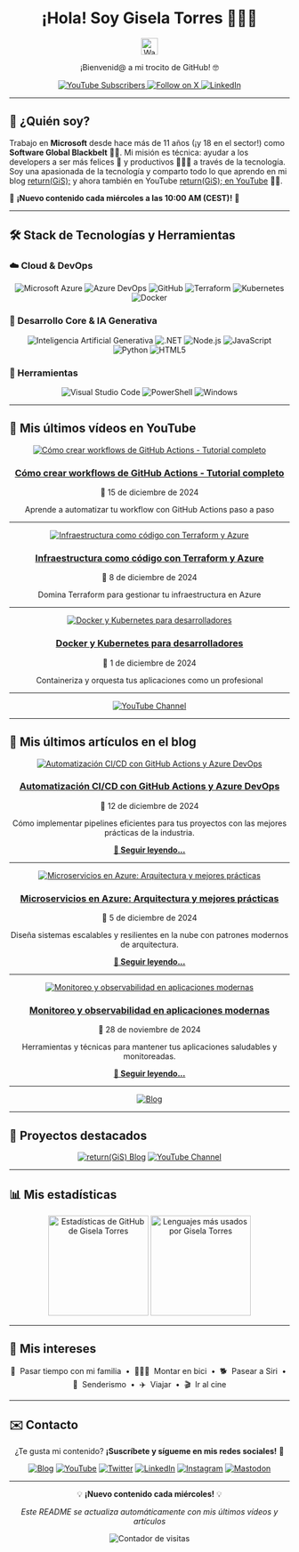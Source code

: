 <div align="center">
  
  <h1>¡Hola! Soy Gisela Torres 👩🏻‍💻</h1>
  
  <img src="https://media.giphy.com/media/hvRJCLFzcasrR4ia7z/giphy.gif" width="30px" alt="Waving hand animation">
  <p>¡Bienvenid@ a mi trocito de GitHub! 🤓</p>

  <p>
    <a href="https://www.youtube.com/@returngis" target="_blank">
      <img src="https://img.shields.io/youtube/channel/subscribers/UC140iBrEZbOtvxWsJ-Tb0lQ?style=for-the-badge&logo=youtube&label=Suscríbete&color=FF0000" alt="YouTube Subscribers">
    </a>
    <a href="https://twitter.com/0gis0" target="_blank">
      <img src="https://img.shields.io/twitter/follow/0gis0?style=for-the-badge&logo=x&label=Sígueme&color=000000" alt="Follow on X">
    </a>
    <a href="https://www.linkedin.com/in/giselatorresbuitrago" target="_blank">
      <img src="https://img.shields.io/badge/LinkedIn-%230077B5.svg?&style=for-the-badge&logo=linkedin&logoColor=white" alt="LinkedIn">
    </a>
  </p>

</div>

---

## 🤔 ¿Quién soy?

Trabajo en **Microsoft** desde hace más de 11 años (¡y 18 en el sector!) como **Software Global Blackbelt** 🫶🏻. Mi misión es técnica: ayudar a los developers a ser más felices 🥲 y productivos 👩🏻‍💻 a través de la tecnología. Soy una apasionada de la tecnología y comparto todo lo que aprendo en mi blog [return(GiS);](https://www.returngis.net) y ahora también en YouTube [return(GiS); en YouTube](https://www.youtube.com/@returngis) 🎥🍿.

📅 **¡Nuevo contenido cada miércoles a las 10:00 AM (CEST)!** 📅

---

## 🛠️ Stack de Tecnologías y Herramientas

### ☁️ Cloud & DevOps

<div align="center">
  <img src="https://img.shields.io/badge/azure-0078D4?logo=microsoft-azure&logoColor=white&style=for-the-badge" alt="Microsoft Azure">
  <img src="https://img.shields.io/badge/Azure_DevOps-0078D7?style=for-the-badge&logo=azuredevops&logoColor=white" alt="Azure DevOps">
  <img src="https://img.shields.io/badge/GitHub-100000?style=for-the-badge&logo=github&logoColor=white" alt="GitHub">
  <img src="https://img.shields.io/badge/terraform-7B42BC?logo=terraform&logoColor=white&style=for-the-badge" alt="Terraform">
  <img src="https://img.shields.io/badge/kubernetes-326CE5?logo=kubernetes&logoColor=white&style=for-the-badge" alt="Kubernetes">
  <img src="https://img.shields.io/badge/docker-2496ED?logo=docker&logoColor=white&style=for-the-badge" alt="Docker">
</div>

### 🧠 Desarrollo Core & IA Generativa

<div align="center">
  <img src="https://img.shields.io/badge/Generative_AI-000000?style=for-the-badge&logo=openai&logoColor=white" alt="Inteligencia Artificial Generativa">
  <img src="https://img.shields.io/badge/.NET-512BD4?style=for-the-badge&logo=dotnet&logoColor=white" alt=".NET">
  <img src="https://img.shields.io/badge/-Node.js-339933?style=for-the-badge&logo=node.js&logoColor=white" alt="Node.js">
  <img src="https://img.shields.io/badge/-JavaScript-F7DF1E?style=for-the-badge&logo=JavaScript&logoColor=black" alt="JavaScript">
  <img src="https://img.shields.io/badge/python-3776AB?logo=python&logoColor=white&style=for-the-badge" alt="Python">
  <img src="https://img.shields.io/badge/-HTML5-E34F26?style=for-the-badge&logo=html5&logoColor=white" alt="HTML5">
</div>

### 🔧 Herramientas

<div align="center">
  <img src="https://img.shields.io/badge/Visual_Studio_Code-0078D4?style=for-the-badge&logo=visual%20studio%20code&logoColor=white" alt="Visual Studio Code">
  <img src="https://img.shields.io/badge/powershell-5391FE?logo=powershell&logoColor=white&style=for-the-badge" alt="PowerShell">
  <img src="https://img.shields.io/badge/windows-0078D6?logo=windows&logoColor=white&style=for-the-badge" alt="Windows">
</div>

---

## 🎥 Mis últimos vídeos en YouTube

<div align="center">

[![Cómo crear workflows de GitHub Actions - Tutorial completo](https://img.youtube.com/vi/dQw4w9WgXcQ/maxresdefault.jpg)](https://www.youtube.com/@returngis)

### [Cómo crear workflows de GitHub Actions - Tutorial completo](https://www.youtube.com/@returngis)
📅 15 de diciembre de 2024

Aprende a automatizar tu workflow con GitHub Actions paso a paso

</div>

---

<div align="center">

[![Infraestructura como código con Terraform y Azure](https://img.youtube.com/vi/dQw4w9WgXcQ/maxresdefault.jpg)](https://www.youtube.com/@returngis)

### [Infraestructura como código con Terraform y Azure](https://www.youtube.com/@returngis)
📅 8 de diciembre de 2024

Domina Terraform para gestionar tu infraestructura en Azure

</div>

---

<div align="center">

[![Docker y Kubernetes para desarrolladores](https://img.youtube.com/vi/dQw4w9WgXcQ/maxresdefault.jpg)](https://www.youtube.com/@returngis)

### [Docker y Kubernetes para desarrolladores](https://www.youtube.com/@returngis)
📅 1 de diciembre de 2024

Containeriza y orquesta tus aplicaciones como un profesional

</div>

---

<div align="center">

[![YouTube Channel](https://img.shields.io/badge/Ver%20todos%20los%20vídeos-FF0000?style=for-the-badge&logo=youtube&logoColor=white)](https://www.youtube.com/@returngis)

</div>

---

## 📝 Mis últimos artículos en el blog

<div align="center">

[![Automatización CI/CD con GitHub Actions y Azure DevOps](https://via.placeholder.com/600x400/339933/ffffff?text=CI%2FCD+Automation)](https://www.returngis.net)

### [Automatización CI/CD con GitHub Actions y Azure DevOps](https://www.returngis.net)
📅 12 de diciembre de 2024

Cómo implementar pipelines eficientes para tus proyectos con las mejores prácticas de la industria.

[**📖 Seguir leyendo...**](https://www.returngis.net)

</div>

---

<div align="center">

[![Microservicios en Azure: Arquitectura y mejores prácticas](https://via.placeholder.com/600x400/0078d4/ffffff?text=Azure+Microservices)](https://www.returngis.net)

### [Microservicios en Azure: Arquitectura y mejores prácticas](https://www.returngis.net)
📅 5 de diciembre de 2024

Diseña sistemas escalables y resilientes en la nube con patrones modernos de arquitectura.

[**📖 Seguir leyendo...**](https://www.returngis.net)

</div>

---

<div align="center">

[![Monitoreo y observabilidad en aplicaciones modernas](https://via.placeholder.com/600x400/ff6b35/ffffff?text=Monitoring+%26+Observability)](https://www.returngis.net)

### [Monitoreo y observabilidad en aplicaciones modernas](https://www.returngis.net)
📅 28 de noviembre de 2024

Herramientas y técnicas para mantener tus aplicaciones saludables y monitoreadas.

[**📖 Seguir leyendo...**](https://www.returngis.net)

</div>

---

<div align="center">

[![Blog](https://img.shields.io/badge/Ver%20todos%20los%20artículos-339933?style=for-the-badge&logo=github-pages&logoColor=white)](https://www.returngis.net)

</div>

---

## 🚀 Proyectos destacados

<div align="center">

[![return(GiS) Blog](https://img.shields.io/badge/BLOG-return(GiS)-339933?style=for-the-badge)](https://www.returngis.net "Mi blog personal")
[![YouTube Channel](https://img.shields.io/badge/YouTube-return(GiS)-FF0000?style=for-the-badge&logo=youtube&logoColor=white)](https://www.youtube.com/@returngis "Mi canal de YouTube")

</div>

---

## 📊 Mis estadísticas

<div align="center">
  <img height="180em" src="https://github-readme-stats.vercel.app/api?username=0gis0&show_icons=true&hide_border=true&&count_private=true&include_all_commits=true" alt="Estadísticas de GitHub de Gisela Torres" />
  <img height="180em" src="https://github-readme-stats.vercel.app/api/top-langs/?username=0gis0&exclude_repo=KNN-Image-Classification&show_icons=true&hide_border=true&layout=compact&langs_count=4" alt="Lenguajes más usados por Gisela Torres" />
</div>

---

## 🥰 Mis intereses

<div align="center">

🐣 &nbsp;Pasar tiempo con mi familia
&nbsp;•&nbsp;
🚴🏼‍♀️ &nbsp;Montar en bici
&nbsp;•&nbsp;
🐕 &nbsp;Pasear a Siri
&nbsp;•&nbsp;
🌲 &nbsp;Senderismo
&nbsp;•&nbsp;
✈️ &nbsp;Viajar
&nbsp;•&nbsp;
🎬 &nbsp;Ir al cine

</div>

---

## ✉️ Contacto

<div align="center">

¿Te gusta mi contenido? **¡Suscríbete y sígueme en mis redes sociales!** 🚀

[![Blog](https://img.shields.io/badge/blog-339933?logo=github-pages&logoColor=white&style=for-the-badge)](https://www.returngis.net "Visita mi blog")
[![YouTube](https://img.shields.io/badge/YouTube-FF0000?style=for-the-badge&logo=youtube&logoColor=white)](https://www.youtube.com/@returngis "🔔 ¡Suscríbete a mi canal!")
[![Twitter](https://img.shields.io/twitter/follow/0gis0?style=for-the-badge)](https://twitter.com/0gis0 "Sígueme en Twitter")
[![LinkedIn](https://img.shields.io/badge/-LinkedIn-blue?style=for-the-badge&logo=Linkedin&logoColor=white)](https://www.linkedin.com/in/giselatorresbuitrago/ "Conéctate conmigo en LinkedIn")
[![Instagram](https://img.shields.io/badge/-Instagram-purple?style=for-the-badge&logo=instagram&logoColor=white)](https://www.instagram.com/0gis0/ "Sígueme en Instagram")
[![Mastodon](https://img.shields.io/badge/-Mastodon-blue?style=for-the-badge&logo=mastodon&logoColor=white)](https://mastodon.cloud/@0gis0 "Sígueme en Mastodon")

</div>

---

<div align="center">

💡 **¡Nuevo contenido cada miércoles!** 💡

*Este README se actualiza automáticamente con mis últimos vídeos y artículos*

![Contador de visitas](https://visitor-badge.glitch.me/badge?page_id=0gis0 "Contador de visitas a mi perfil")

</div>